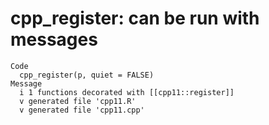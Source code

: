 # cpp_register: can be run with messages

    Code
      cpp_register(p, quiet = FALSE)
    Message
      i 1 functions decorated with [[cpp11::register]]
      v generated file 'cpp11.R'
      v generated file 'cpp11.cpp'

